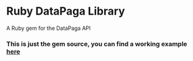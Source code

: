 # Ruby DataPaga Library

A Ruby gem for the DataPaga API

### This is just the gem source, you can find a working example [here](https://github.com/datapaga/datapaga-ruby-example.git)